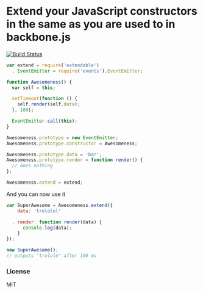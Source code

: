 # Extend your JavaScript constructors in the same as you are used to in backbone.js

[![Build Status](https://travis-ci.org/3rd-Eden/extendable.png)](https://travis-ci.org/3rd-Eden/extendable)

```js
var extend = require('extendable')
  , EventEmitter = require('events').EventEmitter;

function Awesomeness() {
  var self = this;

  setTimeout(function () {
    self.render(self.data);
  }, 100);

  EventEmitter.call(this);
}

Awesomeness.prototype = new EventEmitter;
Awesomeness.prototype.constructor = Awesomeness;

Awesomeness.prototype.data = 'bar';
Awesomeness.prototype.render = function render() {
  // does nothing
};

Awesomeness.extend = extend;
```

And you can now use it

```js
var SuperAwesome = Awesomeness.extend({
    data: 'trololol'

  , render: function render(data) {
      console.log(data);
    }
});

new SuperAwesome();
// outputs "trololo" after 100 ms
```

### License

MIT
